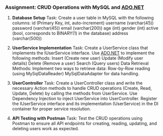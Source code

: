 ### Assignment: CRUD Operations with MySQL and [ADO.NET](http://ado.net/)

1. **Database Setup**
   Task: Create a user table in MySQL with the following columns:
   id (Primary Key, int, auto-increment)
   username (varchar(45))
   password (varchar(45))
   email (varchar(200))
   age (int)
   gender (int)
   active (bool, corresponds to BINARY(1) in the database)
   address (varchar(500))

1. **UserService Implementation**
   Task: Create a UserService class that implements the IUserService interface.
   Use [ADO.NET](http://ado.net/) to implement the following methods:
   Insert (Create new user)
   Update (Modify user details)
   Delete (Remove a user)
   Search (Query users)
   Data Retrieval Methods:
   Implement two ways to retrieve data:
   Row-by-Row reading (using MySqlDataReader)
   MySqlDataAdapter for data handling.

1. **UserController**
   Task: Create a UserController class and write the necessary Action methods to handle CRUD operations (Create, Read, Update, Delete) by calling the methods from UserService.
   Use Dependency Injection to inject UserService into UserController.
   Register the IUserService interface and its implementation (UserService) in the DI container for proper service resolution.

1. **API Testing with Postman**
   Task: Test the CRUD operations using Postman to ensure all API endpoints for creating, reading, updating, and deleting users work as expected.
